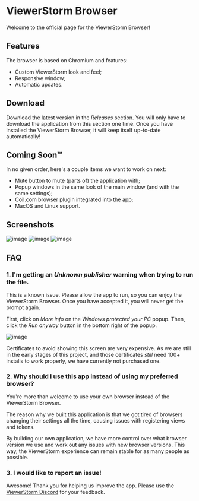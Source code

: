 # ViewerStorm Browser
Welcome to the official page for the ViewerStorm Browser!

## Features
The browser is based on Chromium and features:
- Custom ViewerStorm look and feel;
- Responsive window;
- Automatic updates.

## Download
Download the latest version in the *Releases* section. 
You will only have to download the application from this section one time. Once you have installed the ViewerStorm Browser, it will keep itself up-to-date automatically!

## Coming Soon™
In no given order, here's a couple items we want to work on next:
- Mute button to mute (parts of) the application with;
- Popup windows in the same look of the main window (and with the same settings);
- Coil.com browser plugin integrated into the app;
- MacOS and Linux support.

## Screenshots
![image](https://user-images.githubusercontent.com/96284235/146679365-6a6a9116-ae60-48ba-8901-a97d6f4f8be5.png)
![image](https://user-images.githubusercontent.com/96284235/146679369-43c9b609-235f-49a8-b5b1-bcf37dec2802.png)
![image](https://user-images.githubusercontent.com/96284235/146679379-73e58859-b322-4bf1-8c1f-bc709ce271ab.png)

## FAQ
### 1. I'm getting an _Unknown publisher_ warning when trying to run the file.
This is a known issue. Please allow the app to run, so you can enjoy the ViewerStorm Browser. Once you have accepted it, you will never get the prompt again.

First, click on _More info_ on the _Windows protected your PC_ popup. Then, click the _Run anyway_ button in the bottom right of the popup.

![image](https://user-images.githubusercontent.com/96284235/146679992-2580503a-6440-4e80-8180-5f6d46705f0a.png)

Certificates to avoid showing this screen are very expensive. As we are still in the early stages of this project, and those certificates _still_ need 100+ installs to work properly, we have currently not purchased one. 

### 2. Why should I use this app instead of using my preferred browser?
You're more than welcome to use your own browser instead of the ViewerStorm Browser. 

The reason why we built this application is that we got tired of browsers changing their settings all the time, causing issues with registering views and tokens. 

By building our own application, we have more control over what browser version we use and work out any issues with new browser versions. This way, the ViewerStorm experience can remain stable for as many people as possible. 

### 3. I would like to report an issue!
Awesome! Thank you for helping us improve the app. Please use the [ViewerStorm Discord](https://discord.com/invite/EbYrkTa) for your feedback.
